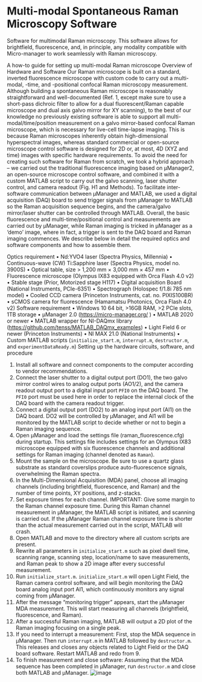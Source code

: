 # Multi-modal Spontaneous Raman Microscopy Software
Software for multimodal Raman microscopy. This software allows for brightfield, fluorescence, and, in principle, any modality compatible with Micro-manager to work seamlessly with Raman microscopy. 

A how-to guide for setting up multi-modal Raman microscope
Overview of Hardware and Software
Our Raman microscope is built on a standard, inverted fluorescence microscope with custom code to carry out a multi-modal, -time, and -positional confocal Raman microscopy measurement. Although building a spontaneous Raman microscope is reasonably straightforward and well-documented (Ref. 1, except make sure to use a short-pass dichroic filter to allow for a dual fluorescent/Raman capable microscope and dual axis galvo mirror for XY scanning), to the best of our knowledge no previously existing software is able to support all multi-modal/time/position measurement on a galvo mirror-based confocal Raman microscope, which is necessary for live-cell time-lapse imaging. This is because Raman microscopes inherently obtain high-dimensional hyperspectral images, whereas standard commercial or open-source microscope control software is designed for 2D or, at most, 4D (XYZ and time) images with specific hardware requirements. 
To avoid the need for creating such software for Raman from scratch, we took a hybrid approach – we carried out the traditional fluorescence imaging based on µManager2, an open-source microscope control software, and combined it with a custom MATLAB script to carry out the galvo scanning, laser shutter control, and camera readout (Fig. H1 and Methods). To facilitate inter-software communication between µManager and MATLAB, we used a digital acquisition (DAQ) board to send trigger signals from µManager to MATLAB so the Raman acquisition sequence begins, and the camera/galvo mirror/laser shutter can be controlled through MATLAB. Overall, the basic fluorescence and multi-time/positional control and measurements are carried out by µManager, while Raman imaging is tricked in µManager as a ‘demo’ image, where in fact, a trigger is sent to the DAQ board and Raman imaging commences. We describe below in detail the required optics and software components and how to assemble them. 

Optics requirement
•	Nd:YVO4 laser (Spectra Physics, Millennia) 
•	Continuous-wave (CW) Ti:Sapphire laser (Spectra Physics, model no. 3900S) 
•	Optical table, size > 1,200 mm × 3,000 mm × 457 mm
•	Fluorescence microscope (Olympus IX83 equipped with Orca Flash 4.0 v2) 
•	Stable stage (Prior, Motorized stage H117)
•	Digital acquisition Board (National Instruments, PCIe-6351) 
•	Spectrograph (Holospec f/1.8i 785 nm model) 
•	Cooled CCD camera (Princeton Instruments, cat. no. PIXIS100BR)
•	sCMOS camera for fluorescence (Hamamatsu Photonics, Orca Flash 4.0 v2)
Software requirement
•	Windows 10 64 bit, >16GB RAM, >2 PCIe slots, 1TB storage
•	µManager 2.0 (https://micro-manager.org/ )
•	MATLAB 2020 or newer
•	MATLAB wrapper for NI-DAQmx library (https://github.com/tenss/MATLAB_DAQmx_examples)
•	Light Field 6 or newer (Princeton Instruments)
•	NI MAX 21.0 (National Instruments)
•	Custom MATLAB scripts (`initialize_start.m`, `interrupt.m`, `destructor.m`, and `experimentDataReady.m`)
Setting up the hardware circuits, software, and procedure
1.	Install all software and connect components to the computer according to vendor recommendations. 
2.	Connect the laser shutter to a digital output port (DO1), the two galvo mirror control wires to analog output ports (AO1/2), and the camera readout output port to a digital input port `PFI0` on the DAQ board. The `PFI0` port must be used here in order to replace the internal clock of the DAQ board with the camera readout trigger. 
3.	Connect a digital output port (DO2) to an analog input port (AI1) on the DAQ board. DO2 will be controlled by µManager, and AI1 will be monitored by the MATLAB script to decide whether or not to begin a Raman imaging sequence. 
4.	Open µManager and load the settings file (raman_fluorescence.cfg) during startup. This settings file includes settings for an Olympus IX83 microscope equipped with six fluorescence channels and additional settings for Raman imaging (channel denoted as `Raman`).
5.	Mount the sample on the microscope. Be sure to use a quartz glass substrate as standard coverslips produce auto-fluorescence signals, overwhelming the Raman spectra.
6.	In the Multi-Dimensional Acquisition (MDA) panel, choose all imaging channels (including brightfield, fluorescence, and Raman) and the number of time points, XY positions, and z-stacks. 
7.	Set exposure times for each channel. IMPORTANT: Give some margin to the Raman channel exposure time. During this Raman channel measurement in µManager, the MATLAB script is initiated, and scanning is carried out. If the µManager Raman channel exposure time is shorter than the actual measurement carried out in the script, MATLAB will crash.
8.	Open MATLAB and move to the directory where all custom scripts are present.
9.	Rewrite all parameters in `initialize_start.m` such as pixel dwell time, scanning range, scanning step, location/name to save measurements, and Raman peak to show a 2D image after every successful measurement. 
10.	Run `initialize_start.m`. `initialize_start.m` will open Light Field, the Raman camera control software, and will begin monitoring the DAQ board analog input port AI1, which continuously monitors any signal coming from µManager. 
11.	After the message “monitoring trigger” appears, start the µManager MDA measurement. This will start measuring all channels (brightfield, fluorescence, and Raman). 
12.	After a successful Raman imaging, MATLAB will output a 2D plot of the Raman imaging focusing on a single peak.
13.	If you need to interrupt a measurement: First, stop the MDA sequence in µManager. Then run `interrupt.m` in MATLAB followed by `destructor.m`. This releases and closes any objects related to Light Field or the DAQ board software. Restart MATLAB and redo from 9. 
14.	To finish measurement and close software: Assuming that the MDA sequence has been completed in µManager, run `destructor.m` and close both MATLAB and µManager.
![image](https://github.com/kosekijkk/multimodal-raman-acq/assets/7791363/359c5e67-3a7f-4fd0-ae0f-fa5a5b756af5)
